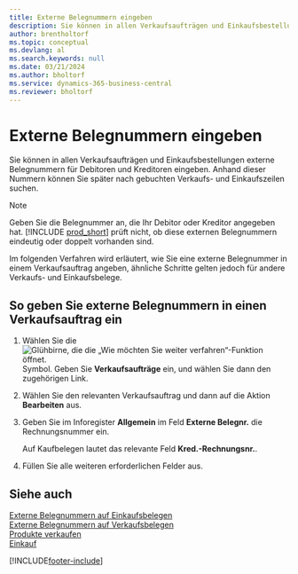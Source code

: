 ```yaml
---
title: Externe Belegnummern eingeben
description: Sie können in allen Verkaufsaufträgen und Einkaufsbestellungen externe Belegnummern für Debitoren und Kreditoren eingeben. Anhand dieser Nummern können Sie später nach gebuchten Verkaufs- und Einkaufszeilen suchen.
author: brentholtorf
ms.topic: conceptual
ms.devlang: al
ms.search.keywords: null
ms.date: 03/21/2024
ms.author: bholtorf
ms.service: dynamics-365-business-central
ms.reviewer: bholtorf
---
```

# Externe Belegnummern eingeben

Sie können in allen Verkaufsaufträgen und Einkaufsbestellungen externe Belegnummern für Debitoren und Kreditoren eingeben. Anhand dieser Nummern können Sie später nach gebuchten Verkaufs- und Einkaufszeilen suchen.  

> [!NOTE]
> Geben Sie die Belegnummer an, die Ihr Debitor oder Kreditor angegeben hat. [!INCLUDE [prod_short](includes/prod_short.md)] prüft nicht, ob diese externen Belegnummern eindeutig oder doppelt vorhanden sind.

Im folgenden Verfahren wird erläutert, wie Sie eine externe Belegnummer in einem Verkaufsauftrag angeben, ähnliche Schritte gelten jedoch für andere Verkaufs- und Einkaufsbelege.

## So geben Sie externe Belegnummern in einen Verkaufsauftrag ein  

1. Wählen Sie die ![Glühbirne, die die „Wie möchten Sie weiter verfahren“-Funktion öffnet.](media/ui-search/search_small.png "Was möchten Sie tun?") Symbol. Geben Sie **Verkaufsaufträge** ein, und wählen Sie dann den zugehörigen Link.  
2. Wählen Sie den relevanten Verkaufsauftrag und dann auf die Aktion **Bearbeiten** aus.  
3. Geben Sie im Inforegister **Allgemein** im Feld **Externe Belegnr.** die Rechnungsnummer ein.  

    Auf Kaufbelegen lautet das relevante Feld **Kred.-Rechnungsnr.**.
4. Füllen Sie alle weiteren erforderlichen Felder aus.  

## Siehe auch

[Externe Belegnummern auf Einkaufsbelegen](purchasing-ext-doc-no.md)  
[Externe Belegnummern auf Verkaufsbelegen](sales-how-invoice-sales.md#external-document-numbers)  
[Produkte verkaufen](sales-how-sell-products.md)  
[Einkauf](purchasing-manage-purchasing.md)  

[!INCLUDE[footer-include](includes/footer-banner.md)]